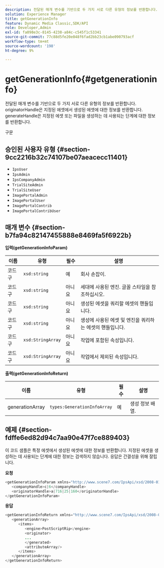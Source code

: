 ```yaml
---
description: 전달된 매개 변수를 기반으로 두 가지 서로 다른 유형의 정보를 반환합니다. originatorHandle은 지정된 에셋에서 생성된 에셋에 대한 정보를 반환합니다. generateHandle은 지정된 에셋 또는 파일을 생성하는 데 사용되는 단계에 대한 정보를 반환합니다.
solution: Experience Manager
title: getGenerationInfo
feature: Dynamic Media Classic,SDK/API
role: Developer,Admin
exl-id: fa098e3c-8145-4238-a84c-c545f1c53341
source-git-commit: 77c88d5fe20e048f6fad2bb23cb1abe090793acf
workflow-type: tm+mt
source-wordcount: '198'
ht-degree: 9%

---
```


# getGenerationInfo{#getgenerationinfo}

전달된 매개 변수를 기반으로 두 가지 서로 다른 유형의 정보를 반환합니다. originatorHandle은 지정된 에셋에서 생성된 에셋에 대한 정보를 반환합니다. generateHandle은 지정된 에셋 또는 파일을 생성하는 데 사용되는 단계에 대한 정보를 반환합니다.

구문

## 승인된 사용자 유형 {#section-9cc2216b32c74107be07aeacecc11401}

* `IpsUser`
* `IpsAdmin`
* `IpsCompanyAdmin`
* `TrialSiteAdmin`
* `TrialSiteUser`
* `ImagePortalAdmin`
* `ImagePortalUser`
* `ImagePortalContrib`
* `ImagePortalContribUser`

## 매개 변수 {#section-b7fa94c82147455888e8469fa5f6922b}

**입력(getGenerationInfoParam)**

| 이름 | 유형 | 필수 | 설명 |
|---|---|---|---|
| 코드 구 | `xsd:string` | 예 | 회사 손잡이. |
| 코드 구 | `xsd:string` | 아니요 | 세대에 사용된 엔진. 글꼴 스타일을 참조하십시오. |
| 코드 구 | `xsd:string` | 아니요 | 생성된 에셋을 쿼리할 에셋의 핸들입니다. |
| 코드 구 | `xsd:string` | 아니요 | 생성에 사용된 에셋 및 엔진을 쿼리하는 에셋의 핸들입니다. |
| 코드 구 | `xsd:StringArray` | 아니요 | 작업에 포함된 속성입니다. |
| 코드 구 | `xsd:StringArray` | 아니요 | 작업에서 제외된 속성입니다. |

**출력(getGenerationInfoReturn)**

| 이름 | 유형 | 필수 | 설명 |
|---|---|---|---|
| generationArray | `types:GenerationInfoArray` | 예 | 생성 정보 배열. |

## 예제 {#section-fdffe6ed82d94c7aa90e47f7ce889403}

이 코드 샘플은 특정 에셋에서 생성된 에셋에 대한 정보를 반환합니다. 지정된 에셋을 생성하는 데 사용되는 단계에 대한 정보는 검색하지 않습니다. 응답은 간결성을 위해 잘립니다.

**요청**

```java
<getGenerationInfoParam xmlns="http://www.scene7.com/IpsApi/xsd/2008-01-15">
   <companyHandle>c|6</companyHandle>
   <originatorHandle>a|716|25|160</originatorHandle>
</getGenerationInfoParam>
```

**응답**

```java
<getGenerationInfoReturn xmlns="http://www.scene7.com/IpsApi/xsd/2008-01-15">
   <generationArray>
      <items>
         <engine>PostScriptRip</engine>
         <originator>
         ...
         </generated>
         <attributeArray/>
      </items>
   </generationArray>
</getGenerationInfoReturn>
```
